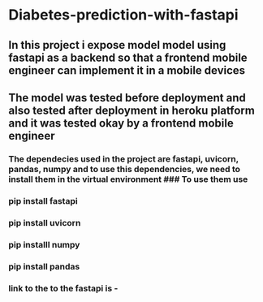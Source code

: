 # Diabetes-prediction-with-fastapi
## In this project i expose model model using fastapi as a backend so that a frontend mobile engineer can implement it in a mobile devices 
## The model was tested before deployment and also tested after deployment in heroku platform and it was tested okay by a frontend mobile engineer
### The dependecies used in the project are fastapi, uvicorn, pandas, numpy and to use this dependencies, we need to install them in the virtual environment ### To use them use 
### pip install fastapi
### pip install uvicorn
### pip installl numpy 
### pip install pandas 
### link to the to the fastapi is -
